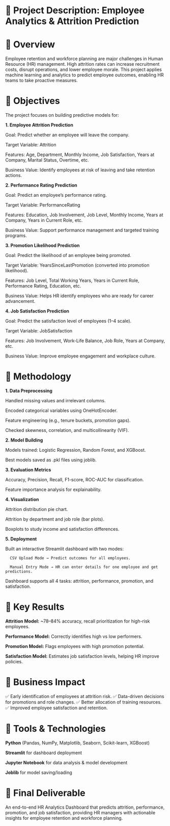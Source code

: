 # 📌 Project Description: Employee Analytics & Attrition Prediction
# 🔹 Overview

Employee retention and workforce planning are major challenges in Human Resource (HR) management. High attrition rates can increase recruitment costs, disrupt operations, and lower employee morale. This project applies machine learning and analytics to predict employee outcomes, enabling HR teams to take proactive measures.

# 🔹 Objectives

The project focuses on building predictive models for:

**1. Employee Attrition Prediction**

  Goal: Predict whether an employee will leave the company.

  Target Variable: Attrition

  Features: Age, Department, Monthly Income, Job Satisfaction, Years at Company, Marital Status, Overtime, etc.

  Business Value: Identify employees at risk of leaving and take retention actions.

**2. Performance Rating Prediction**

  Goal: Predict an employee’s performance rating.

  Target Variable: PerformanceRating

  Features: Education, Job Involvement, Job Level, Monthly Income, Years at Company, Years in Current Role, etc.

  Business Value: Support performance management and targeted training programs.

**3. Promotion Likelihood Prediction**

  Goal: Predict the likelihood of an employee being promoted.

  Target Variable: YearsSinceLastPromotion (converted into promotion likelihood).

  Features: Job Level, Total Working Years, Years in Current Role, Performance Rating, Education, etc.

  Business Value: Helps HR identify employees who are ready for career advancement.

**4. Job Satisfaction Prediction**

  Goal: Predict the satisfaction level of employees (1–4 scale).

  Target Variable: JobSatisfaction

  Features: Job Involvement, Work-Life Balance, Job Role, Years at Company, etc.

  Business Value: Improve employee engagement and workplace culture.

# 🔹 Methodology

**1. Data Preprocessing**

  Handled missing values and irrelevant columns.

  Encoded categorical variables using OneHotEncoder.

  Feature engineering (e.g., tenure buckets, promotion gaps).

  Checked skewness, correlation, and multicollinearity (VIF).

**2. Model Building**

  Models trained: Logistic Regression, Random Forest, and XGBoost.

  Best models saved as .pkl files using joblib.

**3. Evaluation Metrics**

  Accuracy, Precision, Recall, F1-score, ROC-AUC for classification.

  Feature importance analysis for explainability.

**4. Visualization**

  Attrition distribution pie chart.

  Attrition by department and job role (bar plots).

  Boxplots to study income and satisfaction differences.

**5. Deployment**

  Built an interactive Streamlit dashboard with two modes:

      CSV Upload Mode → Predict outcomes for all employees.

      Manual Entry Mode → HR can enter details for one employee and get predictions.

   Dashboard supports all 4 tasks: attrition, performance, promotion, and satisfaction.

# 🔹 Key Results

**Attrition Model:** ~78–84% accuracy, recall prioritization for high-risk employees.

**Performance Model:** Correctly identifies high vs low performers.

**Promotion Model:** Flags employees with high promotion potential.

**Satisfaction Model:** Estimates job satisfaction levels, helping HR improve policies.

# 🔹 Business Impact

✅ Early identification of employees at attrition risk.
✅ Data-driven decisions for promotions and role changes.
✅ Better allocation of training resources.
✅ Improved employee satisfaction and retention.

# 🔹 Tools & Technologies

**Python** (Pandas, NumPy, Matplotlib, Seaborn, Scikit-learn, XGBoost)

**Streamlit** for dashboard deployment

**Jupyter Notebook** for data analysis & model development

**Joblib** for model saving/loading

# 🔹 Final Deliverable

An end-to-end HR Analytics Dashboard that predicts attrition, performance, promotion, and job satisfaction, providing HR managers with actionable insights for employee retention and workforce planning.

